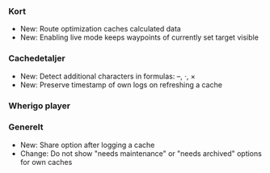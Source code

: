 
### Kort
- New: Route optimization caches calculated data
- New: Enabling live mode keeps waypoints of currently set target visible

### Cachedetaljer
- New: Detect additional characters in formulas: –, ⋅, ×
- New: Preserve timestamp of own logs on refreshing a cache

### Wherigo player

### Generelt
- New: Share option after logging a cache
- Change: Do not show "needs maintenance" or "needs archived" options for own caches

